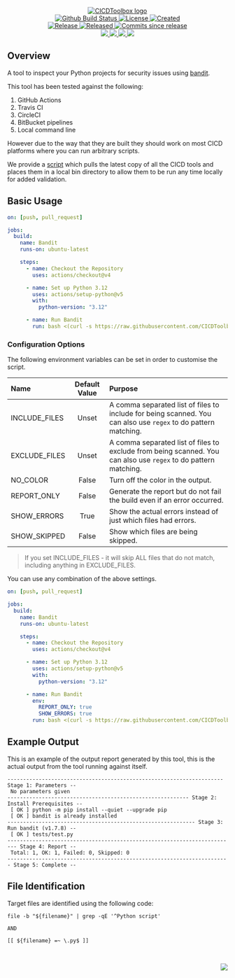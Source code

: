 <!-- markdownlint-disable -->
<p align="center">
    <a href="https://github.com/CICDToolbox/">
        <img src="https://cdn.wolfsoftware.com/assets/images/github/organisations/cicdtoolbox/black-and-white-circle-256.png" alt="CICDToolbox logo" />
    </a>
    <br />
    <a href="https://github.com/CICDToolbox/bandit/actions/workflows/cicd.yml">
        <img src="https://img.shields.io/github/actions/workflow/status/CICDToolbox/bandit/cicd.yml?branch=master&label=build%20status&style=for-the-badge" alt="Github Build Status" />
    </a>
    <a href="https://github.com/CICDToolbox/bandit/blob/master/LICENSE.md">
        <img src="https://img.shields.io/github/license/CICDToolbox/bandit?color=blue&label=License&style=for-the-badge" alt="License">
    </a>
    <a href="https://github.com/CICDToolbox/bandit">
        <img src="https://img.shields.io/github/created-at/CICDToolbox/bandit?color=blue&label=Created&style=for-the-badge" alt="Created">
    </a>
    <br />
    <a href="https://github.com/CICDToolbox/bandit/releases/latest">
        <img src="https://img.shields.io/github/v/release/CICDToolbox/bandit?color=blue&label=Latest%20Release&style=for-the-badge" alt="Release">
    </a>
    <a href="https://github.com/CICDToolbox/bandit/releases/latest">
        <img src="https://img.shields.io/github/release-date/CICDToolbox/bandit?color=blue&label=Released&style=for-the-badge" alt="Released">
    </a>
    <a href="https://github.com/CICDToolbox/bandit/releases/latest">
        <img src="https://img.shields.io/github/commits-since/CICDToolbox/bandit/latest.svg?color=blue&style=for-the-badge" alt="Commits since release">
    </a>
    <br />
    <a href="https://github.com/CICDToolbox/bandit/blob/master/.github/CODE_OF_CONDUCT.md">
        <img src="https://img.shields.io/badge/Code%20of%20Conduct-blue?style=for-the-badge" />
    </a>
    <a href="https://github.com/CICDToolbox/bandit/blob/master/.github/CONTRIBUTING.md">
        <img src="https://img.shields.io/badge/Contributing-blue?style=for-the-badge" />
    </a>
    <a href="https://github.com/CICDToolbox/bandit/blob/master/.github/SECURITY.md">
        <img src="https://img.shields.io/badge/Report%20Security%20Concern-blue?style=for-the-badge" />
    </a>
    <a href="https://github.com/CICDToolbox/bandit/issues">
        <img src="https://img.shields.io/badge/Get%20Support-blue?style=for-the-badge" />
    </a>
</p>

## Overview

A tool to inspect your Python projects for security issues using [bandit](https://pypi.org/project/bandit/).

This tool has been tested against the following:

1. GitHub Actions
2. Travis CI
3. CircleCI
4. BitBucket pipelines
5. Local command line

However due to the way that they are built they should work on most CICD platforms where you can run arbitrary scripts.

We provide a [script](https://github.com/CICDToolbox/get-all-tools) which pulls the latest copy of all the CICD tools and
places them in a local bin directory to allow them to be run any time locally for added validation.

## Basic Usage

```yml
on: [push, pull_request]

jobs:
  build:
    name: Bandit
    runs-on: ubuntu-latest

    steps:
      - name: Checkout the Repository
        uses: actions/checkout@v4

      - name: Set up Python 3.12
        uses: actions/setup-python@v5
        with:
          python-version: "3.12"

      - name: Run Bandit
        run: bash <(curl -s https://raw.githubusercontent.com/CICDToolbox/bandit/master/pipeline.sh)
```

### Configuration Options

The following environment variables can be set in order to customise the script.

| Name          | Default Value  | Purpose                                                                                                         |
| :------------ | :------------: | :-------------------------------------------------------------------------------------------------------------- |
| INCLUDE_FILES | Unset          | A comma separated list of files to include for being scanned. You can also use `regex` to do pattern matching.  |
| EXCLUDE_FILES | Unset          | A comma separated list of files to exclude from being scanned. You can also use `regex` to do pattern matching. |
| NO_COLOR      | False          | Turn off the color in the output.                                                                               |
| REPORT_ONLY   | False          | Generate the report but do not fail the build even if an error occurred.                                        |
| SHOW_ERRORS   | True           | Show the actual errors instead of just which files had errors.                                                  |
| SHOW_SKIPPED  | False          | Show which files are being skipped.                                                                             |

> If you set INCLUDE_FILES - it will skip ALL files that do not match, including anything in EXCLUDE_FILES.

You can use any combination of the above settings.

```yml
on: [push, pull_request]

jobs:
  build:
    name: Bandit
    runs-on: ubuntu-latest

    steps:
      - name: Checkout the Repository
        uses: actions/checkout@v4

      - name: Set up Python 3.12
        uses: actions/setup-python@v5
        with:
          python-version: "3.12"

      - name: Run Bandit
        env:
          REPORT_ONLY: true
          SHOW_ERRORS: true
        run: bash <(curl -s https://raw.githubusercontent.com/CICDToolbox/bandit/master/pipeline.sh)
```

## Example Output

This is an example of the output report generated by this tool, this is the actual output from the tool running against itself.

```
--------------------------------------------------------------------- Stage 1: Parameters --
 No parameters given
---------------------------------------------------------- Stage 2: Install Prerequisites --
 [ OK ] python -m pip install --quiet --upgrade pip
 [ OK ] bandit is already installed
------------------------------------------------------------ Stage 3: Run bandit (v1.7.8) --
 [ OK ] tests/test.py
------------------------------------------------------------------------- Stage 4: Report --
 Total: 1, OK: 1, Failed: 0, Skipped: 0
----------------------------------------------------------------------- Stage 5: Complete --
```

## File Identification

Target files are identified using the following code:

```shell
file -b "${filename}" | grep -qE '^Python script'

AND

[[ ${filename} =~ \.py$ ]]
```

<br />
<p align="right"><a href="https://wolfsoftware.com/"><img src="https://img.shields.io/badge/Created%20by%20Wolf%20on%20behalf%20of%20Wolf%20Software-blue?style=for-the-badge" /></a></p>
